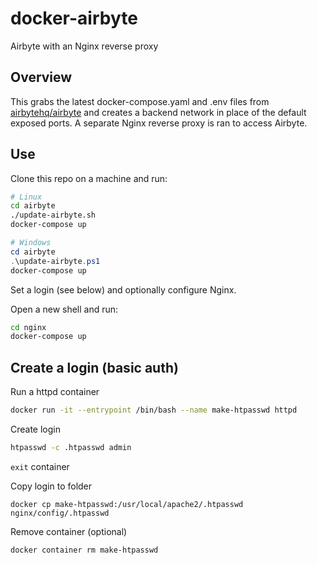 # docker-airbyte

Airbyte with an Nginx reverse proxy

## Overview
This grabs the latest docker-compose.yaml and .env files from [airbytehq/airbyte](https://github.com/airbytehq/airbyte) and creates a backend network in place of the default exposed ports. A separate Nginx reverse proxy is ran to access Airbyte.
## Use

Clone this repo on a machine and run:
```sh
# Linux
cd airbyte
./update-airbyte.sh
docker-compose up
```
```ps1
# Windows
cd airbyte
.\update-airbyte.ps1
docker-compose up
```

Set a login (see below) and optionally configure Nginx.

Open a new shell and run:
```sh
cd nginx
docker-compose up
```

## Create a login (basic auth)

Run a httpd container
``` sh
docker run -it --entrypoint /bin/bash --name make-htpasswd httpd
```

Create login

``` sh
htpasswd -c .htpasswd admin
```

`exit` container

Copy login to folder
```
docker cp make-htpasswd:/usr/local/apache2/.htpasswd nginx/config/.htpasswd
```

Remove container (optional)
```sh
docker container rm make-htpasswd
```
